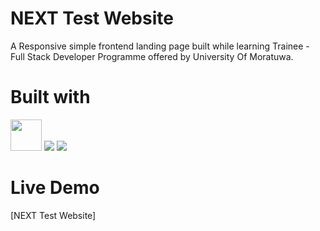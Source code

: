 # NEXT Test Website
A Responsive simple frontend landing page built while learning Trainee - Full Stack Developer Programme offered by University Of Moratuwa.

# Built with
<p align="left"><img src="https://img.icons8.com/color/48/000000/html-5--v1.png" width="50" height="50">
<img src="https://img.icons8.com/color/48/000000/css3.png"> <img src="https://img.icons8.com/color/48/000000/javascript--v1.png"/> </p>

# Live Demo
[NEXT Test Website] 




